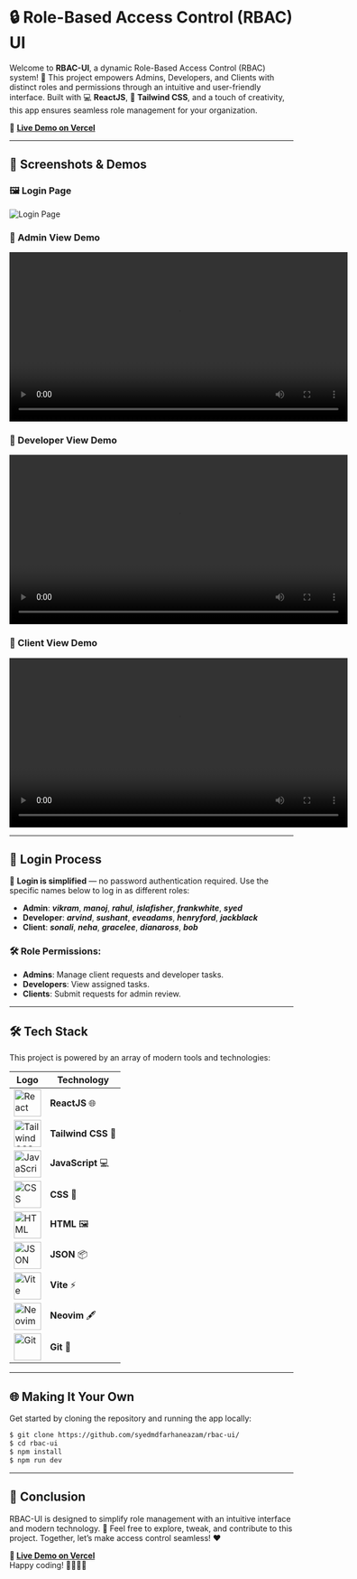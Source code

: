 # 🔒 Role-Based Access Control (RBAC) UI

Welcome to **RBAC-UI**, a dynamic Role-Based Access Control (RBAC) system! 🚀 This project empowers Admins, Developers, and Clients with distinct roles and permissions through an intuitive and user-friendly interface. Built with 💻 **ReactJS**, 🎨 **Tailwind CSS**, and a touch of creativity, this app ensures seamless role management for your organization.

🌟 **[Live Demo on Vercel](https://rbac-ui-silk.vercel.app/)**

---

## 📸 Screenshots & Demos

### 🖼️ Login Page
![Login Page](https://drive.google.com/uc?id=1EpwhJiGlg7LllrrAIGonWROh61RRgyzZ)

### 🎥 Admin View Demo
<video width="600" controls> <source src="https://drive.google.com/uc?export=download&id=1c9RRqwiFN1iv11kxN6PIH3yubfu08PxS" type="video/mp4"> Your browser does not support the video tag. </video>

### 🎥 Developer View Demo
<video width="600" controls> <source src="https://drive.google.com/uc?export=download&id=1txOUSPPIwTc03E_H3OnJy4UN_y4J6Zvl" type="video/mp4"> Your browser does not support the video tag. </video>

### 🎥 Client View Demo
<video width="600" controls> <source src="https://drive.google.com/uc?export=download&id=1g4ZCNP_O9gk_Y5s52CdY1b-C7NzvXJJU" type="video/mp4"> Your browser does not support the video tag. </video>

---

## 🔑 Login Process

📝 **Login is simplified** — no password authentication required. Use the specific names below to log in as different roles:

- **Admin**: _***vikram***_, _***manoj***_, _***rahul***_, _***islafisher***_, _***frankwhite***_, _***syed***_
- **Developer**: _***arvind***_, _***sushant***_, _***eveadams***_, _***henryford***_, _***jackblack***_
- **Client**: _***sonali***_, _***neha***_, _***gracelee***_, _***dianaross***_, _***bob***_

### 🛠 Role Permissions:
- **Admins**: Manage client requests and developer tasks.
- **Developers**: View assigned tasks.
- **Clients**: Submit requests for admin review.

---

## 🛠 Tech Stack
This project is powered by an array of modern tools and technologies:

<table>
  <thead>
    <tr>
      <th>Logo</th>
      <th>Technology</th>
    </tr>
  </thead>
  <tbody>
    <tr>
      <td><img src="https://img.icons8.com/color/48/000000/react-native.png" alt="React" width="48" height="48"></td>
      <td><b>ReactJS</b> 🌐</td>
    </tr>
    <tr>
      <td><img src="https://via.placeholder.com/48" alt="Tailwind CSS" width="48" height="48"></td>
      <td><b>Tailwind CSS</b> 🎨</td>
    </tr>
    <tr>
      <td><img src="https://img.icons8.com/color/48/000000/javascript.png" alt="JavaScript" width="48" height="48"></td>
      <td><b>JavaScript</b> 💻</td>
    </tr>
    <tr>
      <td><img src="https://img.icons8.com/color/48/000000/css3.png" alt="CSS" width="48" height="48"></td>
      <td><b>CSS</b> 🎨</td>
    </tr>
    <tr>
      <td><img src="https://img.icons8.com/color/48/000000/html-5--v1.png" alt="HTML" width="48" height="48"></td>
      <td><b>HTML</b> 🖼️</td>
    </tr>
    <tr>
      <td><img src="https://img.icons8.com/color/48/000000/json.png" alt="JSON" width="48" height="48"></td>
      <td><b>JSON</b> 📦</td>
    </tr>
    <tr>
      <td><img src="https://vitejs.dev/logo.svg" alt="Vite" width="48" height="48"></td>
      <td><b>Vite</b> ⚡</td>
    </tr>
    <tr>
      <td><img src="https://upload.wikimedia.org/wikipedia/commons/3/3a/Neovim-mark.svg" alt="Neovim" width="48" height="48"></td>
      <td><b>Neovim</b> 🖋️</td>
    </tr>
    <tr>
      <td><img src="https://git-scm.com/images/logos/downloads/Git-Icon-1788C.png" alt="Git" width="48" height="48"></td>
      <td><b>Git</b> 🔧</td>
    </tr>
  </tbody>
</table>



---

## 🌐 Making It Your Own

Get started by cloning the repository and running the app locally:

```bash
$ git clone https://github.com/syedmdfarhaneazam/rbac-ui/
$ cd rbac-ui
$ npm install
$ npm run dev
```

---

## 🎉 Conclusion

RBAC-UI is designed to simplify role management with an intuitive interface and modern technology. 🚀 Feel free to explore, tweak, and contribute to this project. Together, let’s make access control seamless! ❤️

**🌟 [Live Demo on Vercel](https://rbac-ui-silk.vercel.app/)**  
Happy coding! 👨‍💻👩‍💻


